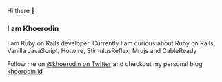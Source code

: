 Hi there 👋 
### I am Khoerodin
I am Ruby on Rails developer. Currently I am curious about Ruby on Rails, Vanilla JavaScript, Hotwire, StimulusReflex, Mrujs and CableReady

Follow me on [@khoerodin on Twitter](https://twitter.com/khoerodin) and checkout my personal blog [khoerodin.id](https://khoerodin.id)
